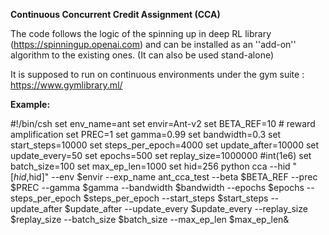 **Continuous Concurrent Credit Assignment (CCA)**

The code follows the logic of the spinning up in deep RL library (https://spinningup.openai.com) and can be installed as an ''add-on'' algorithm to the existing ones. (It can also be used stand-alone)

It is supposed to run on continuous environments under the gym suite : https://www.gymlibrary.ml/

**Example:**

  #!/bin/csh
  set env_name=ant
  set envir=Ant-v2
  set BETA_REF=10 # reward amplification
  set PREC=1
  set gamma=0.99
  set bandwidth=0.3
  set start_steps=10000
  set steps_per_epoch=4000
  set update_after=10000
  set update_every=50
  set epochs=500
  set replay_size=1000000 #int(1e6)
  set batch_size=100
  set max_ep_len=1000
  set hid=256
  python cca --hid "[$hid,$hid]" --env $envir --exp_name ant_cca_test --beta $BETA_REF --prec $PREC --gamma $gamma --bandwidth $bandwidth --epochs $epochs --steps_per_epoch $steps_per_epoch --start_steps $start_steps  --update_after $update_after --update_every $update_every --replay_size $replay_size --batch_size $batch_size --max_ep_len $max_ep_len&